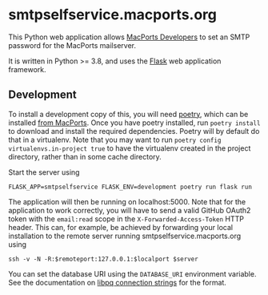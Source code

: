 # smtpselfservice.macports.org

This Python web application allows [MacPorts Developers][macports-devs] to set
an SMTP password for the MacPorts mailserver.

It is written in Python >= 3.8, and uses the [Flask][flask] web application
framework.

## Development

To install a development copy of this, you will need [poetry][poetry], which
can be installed [from MacPorts][poetry-mp]. Once you have poetry installed,
run `poetry install` to download and install the required dependencies. Poetry
will by default do that in a virtualenv. Note that you may want to run `poetry
config virtualenvs.in-project true` to have the virtualenv created in the
project directory, rather than in some cache directory.

Start the server using

```
FLASK_APP=smtpselfservice FLASK_ENV=development poetry run flask run
```

The application will then be running on localhost:5000. Note that for the
application to work correctly, you will have to send a valid GitHub OAuth2
token with the `email:read` scope in the `X-Forwarded-Access-Token` HTTP
header. This can, for example, be achieved by forwarding your local
installation to the remote server running smtpselfservice.macports.org using

```
ssh -v -N -R:$remoteport:127.0.0.1:$localport $server
```

You can set the database URI using the `DATABASE_URI` environment variable. See
the documentation on [libpq connection strings][libpq-conn] for the format.

[macports-devs]: https://trac.macports.org/wiki/MacPortsDevelopers
[flask]: https://flask.palletsprojects.com/
[poetry]: https://python-poetry.org/
[poetry-mp]: https://ports.macports.org/port/poetry/summary
[libpq-conn]: https://www.postgresql.org/docs/current/libpq-connect.html#LIBPQ-CONNSTRING
